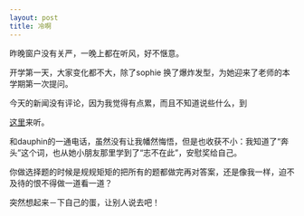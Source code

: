 ```yaml
---
layout: post
title: 冷啊
---
```


昨晚窗户没有关严，一晚上都在听风，好不惬意。

开学第一天，大家变化都不大，除了sophie 换了爆炸发型，为她迎来了老师的本学期第一次提问。

今天的新闻没有评论，因为我觉得有点累，而且不知道说些什么，到

[这里](http://www.francaisblog.com.cn/node/541)来听。

和dauphin的一通电话，虽然没有让我幡然悔悟，但是也收获不小：我知道了“奔头”这个词，也从她小朋友那里学到了“志不在此”，安慰奖给自己。

你做选择题的时候是规规矩矩的把所有的题都做完再对答案，还是像我一样，迫不及待的恨不得做一道看一道？

突然想起来－下自己的蛋，让别人说去吧！
